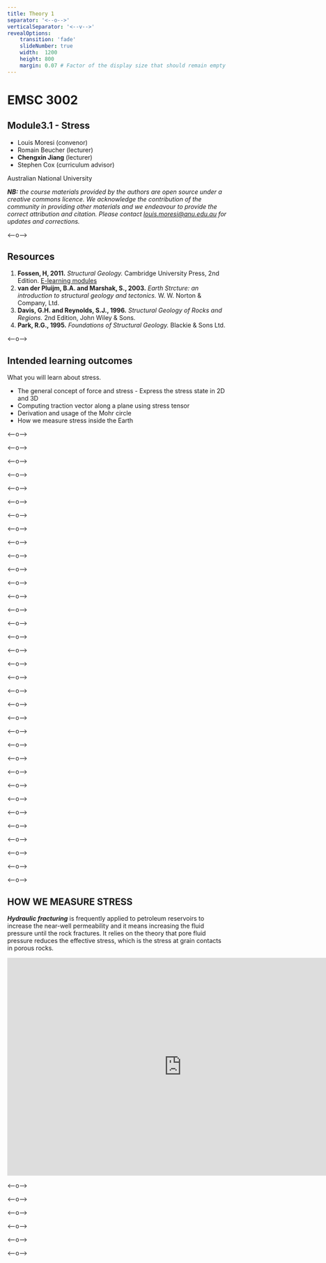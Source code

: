 ```yaml
---
title: Theory 1
separator: '<--o-->'
verticalSeparator: '<--v-->'
revealOptions:
    transition: 'fade'
    slideNumber: true
    width:  1200
    height: 800
    margin: 0.07 # Factor of the display size that should remain empty around the content (7% typically)
---
```


# EMSC 3002

## Module3.1 - Stress

  - Louis Moresi (convenor)
  - Romain Beucher (lecturer)
  - **Chengxin Jiang** (lecturer)
  - Stephen Cox (curriculum advisor)

Australian National University

_**NB:** the course materials provided by the authors are open source under a creative commons licence. 
We acknowledge the contribution of the community in providing other materials and we endeavour to 
provide the correct attribution and citation. Please contact louis.moresi@anu.edu.au for updates and 
corrections._

<--o-->

## Resources

1. **Fossen, H, 2011.** *Structural Geology.* Cambridge University Press, 2nd Edition. [E-learning modules](https://folk.uib.no/nglhe/module4/Chapt4module.html)
1. **van der Pluijm, B.A. and Marshak, S., 2003.** *Earth Strcture: an introduction to structural geology and tectonics.* W. W. Norton & Company, Ltd.
1. **Davis, G.H. and Reynolds, S.J., 1996.** *Structural Geology of Rocks and Regions.* 2nd Edition, John Wiley & Sons. 
1. **Park, R.G., 1995.** *Foundations of Structural Geology.* Blackie & Sons Ltd. 

<--o-->

## Intended learning outcomes

What you will learn about stress.

- The general concept of force and stress
- Express the stress state in 2D and 3D
- Computing traction vector along a plane using stress tensor
- Derivation and usage of the Mohr circle
- How we measure stress inside the Earth

<--o-->

<!-- .slide: data-background="Figures-Theory1/slide1.png" -->

<--o-->

<!-- .slide: data-background="Figures-Theory1/slide2.png" -->

<--o-->

<!-- .slide: data-background="Figures-Theory1/slide3.png" -->

<--o-->

<!-- .slide: data-background="Figures-Theory1/slide4.png" -->

<--o-->

<!-- .slide: data-background="Figures-Theory1/slide5.png" -->

<--o-->
<!-- .slide: data-background="Figures-Theory1/slide6.png" -->

<--o-->

<!-- .slide: data-background="Figures-Theory1/slide7.png" -->

<--o-->

<!-- .slide: data-background="Figures-Theory1/slide8.png" -->

<--o-->

<!-- .slide: data-background="Figures-Theory1/slide9.png" -->

<--o-->

<!-- .slide: data-background="Figures-Theory1/slide10.png" -->

<--o-->

<!-- .slide: data-background="Figures-Theory1/slide11.png" -->

<--o-->

<!-- .slide: data-background="Figures-Theory1/slide12.png" -->

<--o-->

<!-- .slide: data-background="Figures-Theory1/slide13.png" -->

<--o-->

<!-- .slide: data-background="Figures-Theory1/slide14.png" -->

<--o-->

<!-- .slide: data-background="Figures-Theory1/slide15.png" -->

<--o-->

<!-- .slide: data-background="Figures-Theory1/slide16.png" -->

<--o-->

<!-- .slide: data-background="Figures-Theory1/slide17.png" -->

<--o-->

<!-- .slide: data-background="Figures-Theory1/slide18.png" -->

<--o-->

<!-- .slide: data-background="Figures-Theory1/slide19.png" -->

<--o-->

<!-- .slide: data-background="Figures-Theory1/slide20.png" -->

<--o-->

<!-- .slide: data-background="Figures-Theory1/slide21.png" -->

<--o-->

<!-- .slide: data-background="Figures-Theory1/slide22.png" -->

<--o-->

<!-- .slide: data-background="Figures-Theory1/slide23.png" -->

<--o-->

<!-- .slide: data-background="Figures-Theory1/slide24.png" -->

<--o-->

<!-- .slide: data-background="Figures-Theory1/slide25.png" -->

<--o-->

<!-- .slide: data-background="Figures-Theory1/slide26.png" -->

<--o-->

<!-- .slide: data-background="Figures-Theory1/slide27.png" -->

<--o-->

<!-- .slide: data-background="Figures-Theory1/slide28.png" -->

<--o-->

<!-- .slide: data-background="Figures-Theory1/slide29.png" -->

<--o-->

<!-- .slide: data-background="Figures-Theory1/slide30.png" -->

<--o-->

<!-- .slide: data-background="Figures-Theory1/slide31.png" -->

<--o-->

<!-- .slide: data-background="Figures-Theory1/slide32.png" -->

<--o-->

<!-- .slide: data-background="Figures-Theory1/slide33.png" -->

<--o-->

## HOW WE MEASURE STRESS
***Hydraulic fracturing*** is frequently applied to petroleum reservoirs to increase the near-well permeability and it means increasing the fluid pressure until the rock fractures. It relies on the theory that pore fluid pressure reduces the effective stress, which is the stress at grain contacts in porous rocks.

<center>
<iframe width="800" height="500" src="https://www.youtube.com/embed/T_yfPcX1gG4?start=0" title="YouTube video player" frameborder="0" allow="accelerometer; autoplay; clipboard-write; encrypted-media; gyroscope; picture-in-picture" allowfullscreen></iframe>
</center>

<--o-->

<!-- .slide: data-background="Figures-Theory1/slide35.png" -->

<--o-->

<!-- .slide: data-background="Figures-Theory1/slide36.png" -->

<--o-->

<!-- .slide: data-background="Figures-Theory1/slide37.png" -->

<--o-->

<!-- .slide: data-background="Figures-Theory1/slide38.png" -->

<--o-->

<!-- .slide: data-background="Figures-Theory1/slide39.png" -->

<--o-->

<!-- .slide: data-background="Figures-Theory1/slide40.png" -->

